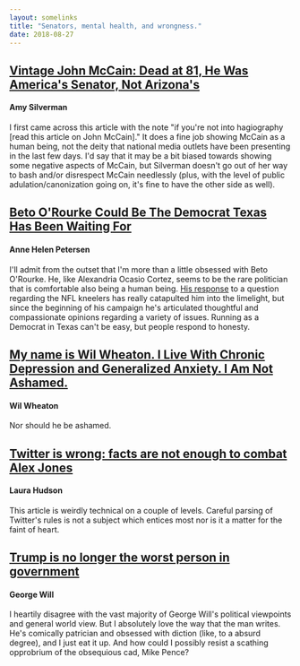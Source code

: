 ```yaml
---
layout: somelinks
title: "Senators, mental health, and wrongness."
date: 2018-08-27
---
```


## [Vintage John McCain: Dead at 81, He Was America's Senator, Not Arizona's](https://www.phoenixnewtimes.com/news/john-mccain-america-senator-arizona-obituary-10001670) 
#### Amy Silverman
I first came across this article with the note "if you're not into hagiography \[read this article on John McCain\]." 
It does a fine job showing McCain as a human being, not the deity that national media outlets have been presenting in the last few days. 
I'd say that it may be a bit biased towards showing some negative aspects of McCain, but Silverman doesn't go out of her way to bash and/or disrespect McCain needlessly (plus, with the level of public adulation/canonization going on, it's fine to have the other side as well).

## [Beto O'Rourke Could Be The Democrat Texas Has Been Waiting For](https://www.buzzfeednews.com/article/annehelenpetersen/beto-orourke-ted-cruz-texas-senate-midterms) 
#### Anne Helen Petersen
I'll admit from the outset that I'm more than a little obsessed with Beto O'Rourke. 
He, like Alexandria Ocasio Cortez, seems to be the rare politician that is comfortable also being a human being. 
[His response](https://www.youtube.com/watch?v=lAw9eXXVwfM) to a question regarding the NFL kneelers has really catapulted him into the limelight, but since the beginning of his campaign he's articulated thoughtful and compassionate opinions regarding a variety of issues. 
Running as a Democrat in Texas can't be easy, but people respond to honesty.

## [My name is Wil Wheaton. I Live With Chronic Depression and Generalized Anxiety. I Am Not Ashamed.](https://medium.com/@wilw/my-name-is-wil-wheaton-i-live-with-chronic-depression-and-generalized-anxiety-i-am-not-ashamed-8f693f9c0af1)
#### Wil Wheaton
Nor should he be ashamed.

## [Twitter is wrong: facts are not enough to combat Alex Jones](https://www.theverge.com/platform/amp/2018/8/10/17675232/twitter-alex-jones-jack-dorsey-free-speech) 
#### Laura Hudson
This article is weirdly technical on a couple of levels.
Careful parsing of Twitter's rules is not a subject which entices most nor is it a matter for the faint of heart.

## [Trump is no longer the worst person in government](https://www.washingtonpost.com/opinions/trump-is-no-longer-the-worst-person-in-government/2018/05/09/10e59eba-52f1-11e8-a551-5b648abe29ef_story.html?utm_term=.91d64acd2727)
#### George Will
I heartily disagree with the vast majority of George Will's political viewpoints and general world view. 
But I absolutely love the way that the man writes. 
He's comically patrician and obsessed with diction (like, to a absurd degree), and I just eat it up. 
And how could I possibly resist a scathing opprobrium of the obsequious cad, Mike Pence?
